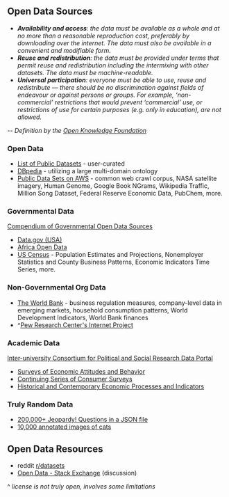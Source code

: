 ## Open Data Sources

* _**Availability and access**: the data must be available as a whole and at no more than a reasonable reproduction cost, preferably by downloading over the internet. The data must also be available in a convenient and modifiable form._
* _**Reuse and redistribution**: the data must be provided under terms that permit reuse and redistribution including the intermixing with other datasets. The data must be machine-readable._
* _**Universal participation**: everyone must be able to use, reuse and redistribute — there should be no discrimination against fields of endeavour or against persons or groups. For example, ‘non-commercial’ restrictions that would prevent ‘commercial’ use, or restrictions of use for certain purposes (e.g. only in education), are not allowed._

-- _Definition by the [Open Knowledge Foundation](https://okfn.org/opendata/)_

### Open Data

* [List of Public Datasets](https://github.com/caesar0301/awesome-public-datasets) - user-curated
* [DBpedia](http://wiki.dbpedia.org/Datasets) - utilizing a large multi-domain ontology
* [Public Data Sets on AWS](https://aws.amazon.com/datasets?_encoding=UTF8&jiveRedirect=1) - common web crawl corpus, NASA satellite imagery, Human Genome, Google Book NGrams, Wikipedia Traffic, Million Song Dataset, Federal Reserve Economic Data, PubChem, more.

### Governmental Data

[Compendium of Governmental Open Data Sources](http://datacatalogs.org/)

* [Data.gov (USA)](http://www.data.gov/)
* [Africa Open Data](http://africaopendata.org/dataset)
* [US Census](http://www.census.gov/data/developers/data-sets.html) - Population Estimates and Projections, Nonemployer Statistics and County Business Patterns, Economic Indicators Time Series, more.

### Non-Governmental Org Data

* [The World Bank](http://data.worldbank.org/topic/private-sector) - business regulation measures, company-level data in emerging markets, household consumption patterns, World Development Indicators, World Bank finances
* ^[Pew Research Center's Internet Project](http://www.pewinternet.org/datasets/pages/3/)

### Academic Data

[Inter-university Consortium for Political and Social Research Data Portal](http://www.icpsr.umich.edu/icpsrweb/ICPSR/access/subject.jsp)

* [Surveys of Economic Attitudes and Behavior](http://www.icpsr.umich.edu/icpsrweb/ICPSR/studies?classification=ICPSR.IV.B.)
* [Continuing Series of Consumer Surveys](http://www.icpsr.umich.edu/icpsrweb/ICPSR/studies?classification=ICPSR.IV.A.)
* [Historical and Contemporary Economic Processes and Indicators](http://www.icpsr.umich.edu/icpsrweb/ICPSR/studies?classification=ICPSR.IV.C.)

### Truly Random Data

* [200,000+ Jeopardy! Questions in a JSON file](http://www.reddit.com/r/datasets/comments/1uyd0t/200000_jeopardy_questions_in_a_json_file/)
* [10,000 annotated images of cats](http://137.189.35.203/WebUI/CatDatabase/catData.html)

## Open Data Resources

* reddit [r/datasets](http://www.reddit.com/r/datasets/)
* [Open Data - Stack Exchange](http://opendata.stackexchange.com/) (discussion)

^ _license is not truly open, involves some limitations_

